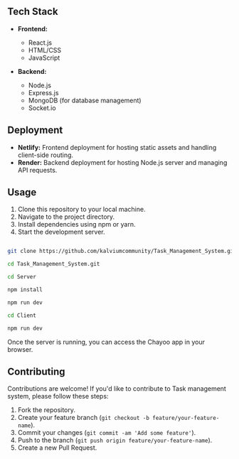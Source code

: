 ## Tech Stack

- **Frontend:**
  - React.js
  - HTML/CSS
  - JavaScript

- **Backend:**
  - Node.js
  - Express.js
  - MongoDB (for database management)
  - Socket.io
 
## Deployment
- **Netlify:** Frontend deployment for hosting static assets and handling client-side routing.
- **Render:** Backend deployment for hosting Node.js server and managing API requests.

## Usage
1. Clone this repository to your local machine.
2. Navigate to the project directory.
3. Install dependencies using npm or yarn.
4. Start the development server.

```bash

git clone https://github.com/kalviumcommunity/Task_Management_System.git

cd Task_Management_System.git

cd Server

npm install

npm run dev

cd Client

npm run dev
```

Once the server is running, you can access the Chayoo app in your browser.

## Contributing

Contributions are welcome! If you'd like to contribute to Task management system, please follow these steps:

1. Fork the repository.
2. Create your feature branch (`git checkout -b feature/your-feature-name`).
3. Commit your changes (`git commit -am 'Add some feature'`).
4. Push to the branch (`git push origin feature/your-feature-name`).
5. Create a new Pull Request.

